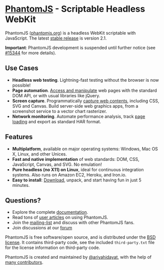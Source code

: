 # [PhantomJS](http://phantomjs.org) - Scriptable Headless WebKit

PhantomJS ([phantomjs.org](http://phantomjs.org)) is a headless WebKit scriptable with JavaScript.  The latest [stable release](http://phantomjs.org/release-2.1.html) is version 2.1.

**Important**: PhantomJS development is suspended until further notice (see [#15344](https://github.com/ariya/phantomjs/issues/15344) for more details).

## Use Cases
- **Headless web testing**. Lightning-fast testing without the browser is now possible!
- **Page automation**. [Access and manipulate](http://phantomjs.org/page-automation.html) web pages with the standard DOM API, or with usual libraries like jQuery.
- **Screen capture**. Programmatically [capture web contents](http://phantomjs.org/screen-capture.html), including CSS, SVG and Canvas. Build server-side web graphics apps, from a screenshot service to a vector chart rasterizer.
- **Network monitoring**. Automate performance analysis, track [page loading](http://phantomjs.org/network-monitoring.html) and export as standard HAR format.

## Features

- **Multiplatform**, available on major operating systems: Windows, Mac OS X, Linux, and other Unices.
- **Fast and native implementation** of web standards: DOM, CSS, JavaScript, Canvas, and SVG. No emulation!
- **Pure headless (no X11) on Linux**, ideal for continuous integration systems. Also runs on Amazon EC2, Heroku, and Iron.io.
- **Easy to install**: [Download](http://phantomjs.org/download.html), unpack, and start having fun in just 5 minutes.

## Questions?

- Explore the complete [documentation](http://phantomjs.org/documentation/).
- Read tons of [user articles](http://phantomjs.org/buzz.html) on using PhantomJS.
- Join the [mailing-list](http://groups.google.com/group/phantomjs) and discuss with other PhantomJS fans.
- Join discussions at our [forum](http://discuss.phantomjs.org)

PhantomJS is free software/open source, and is distributed under the [BSD license](http://opensource.org/licenses/BSD-3-Clause). It contains third-party code, see the included `third-party.txt` file for the license information on third-party code.

PhantomJS is created and maintained by  [@ariyahidayat](http://twitter.com/AriyaHidayat), with the help of [many contributors](https://github.com/ariya/phantomjs/contributors).